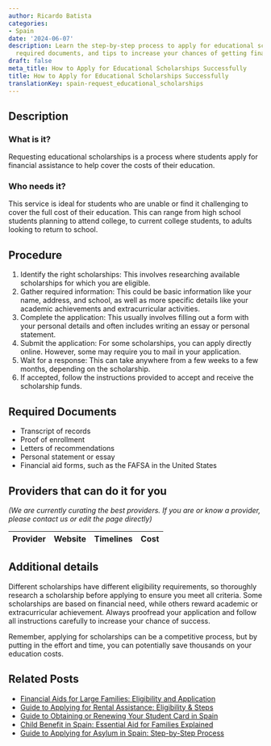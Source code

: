 ```yaml
---
author: Ricardo Batista
categories:
- Spain
date: '2024-06-07'
description: Learn the step-by-step process to apply for educational scholarships,
  required documents, and tips to increase your chances of getting financial aid.
draft: false
meta_title: How to Apply for Educational Scholarships Successfully
title: How to Apply for Educational Scholarships Successfully
translationKey: spain-request_educational_scholarships
---
```


## Description
### What is it?
Requesting educational scholarships is a process where students apply for financial assistance to help cover the costs of their education.

### Who needs it?
This service is ideal for students who are unable or find it challenging to cover the full cost of their education. This can range from high school students planning to attend college, to current college students, to adults looking to return to school.

## Procedure
1. Identify the right scholarships: This involves researching available scholarships for which you are eligible.
2. Gather required information: This could be basic information like your name, address, and school, as well as more specific details like your academic achievements and extracurricular activities.
3. Complete the application: This usually involves filling out a form with your personal details and often includes writing an essay or personal statement.
4. Submit the application: For some scholarships, you can apply directly online. However, some may require you to mail in your application.
5. Wait for a response: This can take anywhere from a few weeks to a few months, depending on the scholarship.
6. If accepted, follow the instructions provided to accept and receive the scholarship funds.

## Required Documents
- Transcript of records
- Proof of enrollment
- Letters of recommendations
- Personal statement or essay
- Financial aid forms, such as the FAFSA in the United States

## Providers that can do it for you

_(We are currently curating the best providers. If you are or know a provider, please contact us or edit the page directly)_

| Provider        |     Website     |     Timelines    |       Cost      |
| :-------------: | :-------------: |  :-------------: | :-------------: |

## Additional details
Different scholarships have different eligibility requirements, so thoroughly research a scholarship before applying to ensure you meet all criteria. Some scholarships are based on financial need, while others reward academic or extracurricular achievement. Always proofread your application and follow all instructions carefully to increase your chance of success. 

Remember, applying for scholarships can be a competitive process, but by putting in the effort and time, you can potentially save thousands on your education costs.



## Related Posts

- [Financial Aids for Large Families: Eligibility and Application](https://tramitit.com/guides/spain/economic_assistance_for_large_families/)
- [Guide to Applying for Rental Assistance: Eligibility & Steps](https://tramitit.com/guides/spain/rental_assistance_application/)
- [Guide to Obtaining or Renewing Your Student Card in Spain](https://tramitit.com/guides/spain/initial_or_renewal_student_card_for_foreigners/)
- [Child Benefit in Spain: Essential Aid for Families Explained](https://tramitit.com/guides/spain/child_benefit_application/)
- [Guide to Applying for Asylum in Spain: Step-by-Step Process](https://tramitit.com/guides/spain/asylum_application/)